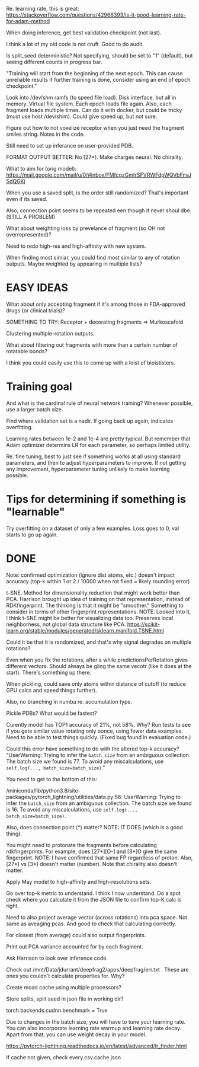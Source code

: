 Re. learning rate, this is great:
https://stackoverflow.com/questions/42966393/is-it-good-learning-rate-for-adam-method

When doing inference, get best validation checkpoint (not last).

I think a lot of my old code is not cruft. Good to do audit.

Is split_seed deterministic? Not specifying, should be set to "1" (default), but
seeing different counts in progress bar.

"Training will start from the beginning of the next epoch. This can cause
unreliable results if further training is done, consider using an end of epoch
checkpoint."

Look into /dev/shm ramfs (to speed file load). Disk interface, but all in
memory. Virtual file system. Each epoch loads file again. Also, each fragment
loads multiple times. Can do it with docker, but could be tricky (must use host
/dev/shim). Could give speed up, but not sure.

Figure out how to not voxelize receptor when you just need the fragment smiles
string. Notes in the code.

Still need to set up inferance on user-provided PDB.

FORMAT OUTPUT BETTER: No [27*]. Make charges neural. No chirality.

What to aim for (orig model): https://mail.google.com/mail/u/0/#inbox/FMfcgzGmtrSFVRWFdpWQVbFnvJSdQGKj

When you use a saved split, is the order still randomized? That's important even
if its saved.

Also, connection point seems to be repeated een though it never shoul dbe.
(STILL A PROBLEM)

What about weighting loss by prevelance of fragment (so OH not overrepresented)?

Need to redo high-res and high-affinity with new system.

When finding most simiar, you could find most similar to any of rotation
outputs. Maybe weighted by appearing in multiple lists?

# EASY IDEAS

What about only accepting fragment if it's among those in FDA-approved drugs (or clinical trials)?

SOMETHING TO TRY: Receptor + decorating fragments => Murkoscafold

Clustering multiple-rotation outputs.

What about filtering out fragments with more than a certain number of rotatable
bonds?

I think you could easily use this to come up with a loist of bioististers.

# Training goal

And what is the cardinal rule of neural network training? Whenever possible, use
a larger batch size.

Find where validation set is a nadir. If going back up again, indicates
overfitting. 

Learning rates between 1e-2 and 1e-4 are pretty typical. But remember that Adam
optimizer determins LR for each parameter, so perhaps limited utility.

Re. fine tuning, best to just see if something works at all using standard
parameters, and then to adjust hyperparameters to improve. If not getting any
improvement, hyperparameter tuning unlikely to make learning possible.

# Tips for determining if something is "learnable"

Try overfitting on a dataset of only a few examples. Loss goes to 0, val starts
to go up again.

# DONE

Note: confirmed optimization (ignore dist atoms, etc.) doesn't impact accuracy
(top-k within 1 or 2 / 10000 when rot fixed = likely rounding error)

t-SNE. Method for dimensionality reduction that might work better than PCA.
Harrison brought up idea of training on that representation, instead of
RDKfingerprint. The thinking is that it might be "smoother." Something to
consider in terms of other fingerprint representations. NOTE: Looked into it, I
think t-SNE might be better for visualizing data too. Preserves local
neighborness, not global data structure like PCA.
https://scikit-learn.org/stable/modules/generated/sklearn.manifold.TSNE.html

Could it be that it is randomized, and that's why signal degrades on multiple
rotations?

Even when you fix the rotations, after a while predictionsPerRotation gives different vectors. Should always be giing the same vecotr (like it does at the start). There's something up there.

When pickling, could save only atoms within distance of cutoff (to reduce GPU
calcs and speed things further).

Also, no branching in numba re. accumulation type.

Pickle PDBs? What would be fastest?

Curently model has TOP1 accuracy of 21%, not 58%. Why? Run tests to see if you
gete similar value rotating only oonce, using fewer data examples. Need to be
able to test things quickly. (Fixed bug found in evaluation code.)

Could this error have something to do with the altered top-k accuracy? "UserWarning: Trying to infer the `batch_size` from an ambiguous collection. The batch size we found is 77. To avoid any miscalculations, use `self.log(..., batch_size=batch_size)`."

You need to get to the bottom of this:

/miniconda/lib/python3.8/site-packages/pytorch_lightning/utilities/data.py:56: UserWarning: Trying to infer the `batch_size` from an ambiguous collection. The batch size we found is 16. To avoid any miscalculations, use `self.log(..., batch_size=batch_size)`.

Also, does connection point (*) matter? NOTE: IT DOES (which is a good thing).

You might need to protonate the fragments before calculating rdkfingerprints.
For example, does [27*][O-] and [3*]O give the same fingerprint. NOTE: I have
confirmed that same FP regardless of proton. Also, [27*] vs [3*] doesn't matter
(number). Note that chirality also doesn't matter.

Apply May model to high-affinity and high-resolutions sets.

Go over top-k metric to understand. I think I now understand. Do a spot check
where you calculate it from the JSON file to confirm top-K calc is right.

Need to also project average vector (across rotations) into pca space. Not same
as aveaging pcas. And good to check that calculating correctly.

For closest (from average) could also output fingerprints.

Print out PCA variance accounted for by each fragment.

Ask Harrison to look over inference code.

Check out /mnt/Data/jdurrant/deepfrag2/apps/deepfrag/err.txt . These are ones you couldn't calculate properties for. Why?

Create moad cache using multiple processors?

Store splits, split seed in json file in working dir?

torch.backends.cudnn.benchmark = True

Due to changes in the batch size, you will have to tune your learning rate. You
can also incorporate learning rate warmup and learning rate decay. Apart from
that, you can use weight decay in your model.

https://pytorch-lightning.readthedocs.io/en/latest/advanced/lr_finder.html

If cache not given, check every.csv.cache.json
